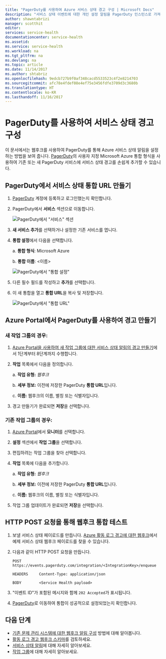 ```yaml
---
title: "PagerDuty를 사용하여 Azure 서비스 상태 경고 구성 | Microsoft Docs"
description: "서비스 상태 이벤트에 대한 개인 설정 알림을 PagerDuty 인스턴스로 가져옵니다."
author: shawntabrizi
manager: scotthit
editor: 
services: service-health
documentationcenter: service-health
ms.assetid: 
ms.service: service-health
ms.workload: na
ms.tgt_pltfrm: na
ms.devlang: na
ms.topic: article
ms.date: 11/14/2017
ms.author: shtabriz
ms.openlocfilehash: 9edcb727b9f0af348cacd5533523c4f2e8214703
ms.sourcegitcommit: afc78e4fdef08e4ef75e3456fdfe3709d3c3680b
ms.translationtype: HT
ms.contentlocale: ko-KR
ms.lasthandoff: 11/16/2017
---
```

# <a name="configure-service-health-alerts-with-pagerduty"></a>PagerDuty를 사용하여 서비스 상태 경고 구성

이 문서에서는 웹후크를 사용하여 PagerDuty를 통해 Azure 서비스 상태 알림을 설정하는 방법을 보여 줍니다. [PagerDuty](https://www.pagerduty.com/)의 사용자 지정 Microsoft Azure 통합 형식을 사용하여 기존 또는 새 PagerDuty 서비스에 서비스 상태 경고를 손쉽게 추가할 수 있습니다.

## <a name="creating-a-service-health-integration-url-in-pagerduty"></a>PagerDuty에서 서비스 상태 통합 URL 만들기
1.  [PagerDuty](https://www.pagerduty.com/) 계정에 등록하고 로그인했는지 확인합니다.

2.  PagerDuty에서 **서비스** 섹션으로 이동합니다.

    ![PagerDuty에서 "서비스" 섹션](./media/webhook-alerts/pagerduty-services-section.png)

3.  **새 서비스 추가**를 선택하거나 설정한 기존 서비스를 엽니다.

4.  **통합 설정**에서 다음을 선택합니다.

    a. **통합 형식**: Microsoft Azure

    b. **통합 이름**: \<이름\>

    ![PagerDuty에서 "통합 설정"](./media/webhook-alerts/pagerduty-integration-settings.png)

5.  다른 필수 필드를 작성하고 **추가**를 선택합니다.

6.  이 새 통합을 열고 **통합 URL**을 복사 및 저장합니다.

    ![PagerDuty에서 "통합 URL"](./media/webhook-alerts/pagerduty-integration-url.png)

## <a name="create-an-alert-using-pagerduty-in-the-azure-portal"></a>Azure Portal에서 PagerDuty를 사용하여 경고 만들기
### <a name="for-a-new-action-group"></a>새 작업 그룹의 경우:
1. [Azure Portal을 사용하여 새 작업 그룹에 대한 서비스 상태 알림의 경고 만들기](../monitoring-and-diagnostics/monitoring-activity-log-alerts-on-service-notifications.md)에서 1단계부터 8단계까지 수행합니다.

2. **작업** 목록에서 다음을 정의합니다.

    a. **작업 유형:** *웹후크*

    b. **세부 정보:** 이전에 저장한 PagerDuty **통합 URL**입니다.

    c. **이름:** 웹후크의 이름, 별칭 또는 식별자입니다.

3. 경고 만들기가 완료되면 **저장**을 선택합니다.

### <a name="for-an-existing-action-group"></a>기존 작업 그룹의 경우:
1. [Azure Portal](https://portal.azure.com/)에서 **모니터**를 선택합니다.

2. **설정** 섹션에서 **작업 그룹**을 선택합니다.

3. 편집하려는 작업 그룹을 찾아 선택합니다.

4. **작업** 목록에 다음을 추가합니다.

    a. **작업 유형:** *웹후크*

    b. **세부 정보:** 이전에 저장한 PagerDuty **통합 URL**입니다.

    c. **이름:** 웹후크의 이름, 별칭 또는 식별자입니다.

5. 작업 그룹 업데이트가 완료되면 **저장**을 선택합니다.

## <a name="testing-your-webhook-integration-via-an-http-post-request"></a>HTTP POST 요청을 통해 웹후크 통합 테스트
1. 보낼 서비스 상태 페이로드를 만듭니다. [Azure 활동 로그 경고에 대한 웹후크](../monitoring-and-diagnostics/monitoring-activity-log-alerts-webhook.md)에서 예제 서비스 상태 웹후크 페이로드를 찾을 수 있습니다.

2. 다음과 같이 HTTP POST 요청을 만듭니다.

    ```
    POST        https://events.pagerduty.com/integration/<IntegrationKey>/enqueue

    HEADERS     Content-Type: application/json

    BODY        <Service Health payload>
    ```
3. "이벤트 ID"가 포함된 메시지와 함께 `202 Accepted`가 표시됩니다.

4. [PagerDuty](https://www.pagerduty.com/)로 이동하여 통합이 성공적으로 설정되었는지 확인합니다.

## <a name="next-steps"></a>다음 단계
- [기존 문제 관리 시스템에 대한 웹후크 알림 구성](service-health-alert-webhook-guide.md) 방법에 대해 알아봅니다.
- [활동 로그 경고 웹후크 스키마](../monitoring-and-diagnostics/monitoring-activity-log-alerts-webhook.md)를 검토하세요. 
- [서비스 상태 알림](../monitoring-and-diagnostics/monitoring-service-notifications.md)에 대해 자세히 알아보세요.
- [작업 그룹](../monitoring-and-diagnostics/monitoring-action-groups.md)에 대해 자세히 알아보세요.